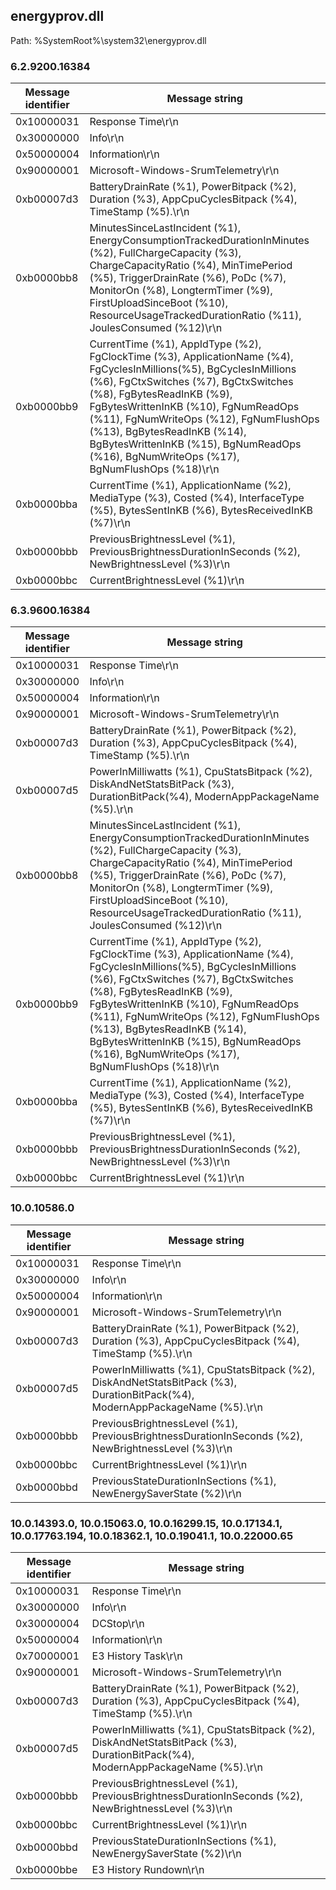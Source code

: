 ## energyprov.dll

Path: %SystemRoot%\system32\energyprov.dll

### 6.2.9200.16384

Message identifier | Message string
--- | ---
0x10000031 | Response Time\r\n
0x30000000 | Info\r\n
0x50000004 | Information\r\n
0x90000001 | Microsoft-Windows-SrumTelemetry\r\n
0xb00007d3 | BatteryDrainRate (%1), PowerBitpack (%2), Duration (%3), AppCpuCyclesBitpack (%4), TimeStamp (%5).\r\n
0xb0000bb8 | MinutesSinceLastIncident (%1), EnergyConsumptionTrackedDurationInMinutes (%2), FullChargeCapacity (%3), ChargeCapacityRatio (%4), MinTimePeriod (%5), TriggerDrainRate (%6), PoDc (%7), MonitorOn (%8), LongtermTimer (%9), FirstUploadSinceBoot (%10), ResourceUsageTrackedDurationRatio (%11), JoulesConsumed (%12)\r\n
0xb0000bb9 | CurrentTime (%1), AppIdType (%2), FgClockTime (%3), ApplicationName (%4), FgCyclesInMillions(%5), BgCyclesInMillions (%6), FgCtxSwitches (%7), BgCtxSwitches (%8), FgBytesReadInKB (%9), FgBytesWrittenInKB (%10), FgNumReadOps (%11), FgNumWriteOps (%12), FgNumFlushOps (%13), BgBytesReadInKB (%14), BgBytesWrittenInKB (%15), BgNumReadOps (%16), BgNumWriteOps (%17), BgNumFlushOps (%18)\r\n
0xb0000bba | CurrentTime (%1), ApplicationName (%2), MediaType (%3), Costed (%4), InterfaceType (%5), BytesSentInKB (%6), BytesReceivedInKB (%7)\r\n
0xb0000bbb | PreviousBrightnessLevel (%1), PreviousBrightnessDurationInSeconds (%2), NewBrightnessLevel (%3)\r\n
0xb0000bbc | CurrentBrightnessLevel (%1)\r\n

### 6.3.9600.16384

Message identifier | Message string
--- | ---
0x10000031 | Response Time\r\n
0x30000000 | Info\r\n
0x50000004 | Information\r\n
0x90000001 | Microsoft-Windows-SrumTelemetry\r\n
0xb00007d3 | BatteryDrainRate (%1), PowerBitpack (%2), Duration (%3), AppCpuCyclesBitpack (%4), TimeStamp (%5).\r\n
0xb00007d5 | PowerInMilliwatts (%1), CpuStatsBitpack (%2), DiskAndNetStatsBitPack (%3), DurationBitPack(%4), ModernAppPackageName (%5).\r\n
0xb0000bb8 | MinutesSinceLastIncident (%1), EnergyConsumptionTrackedDurationInMinutes (%2), FullChargeCapacity (%3), ChargeCapacityRatio (%4), MinTimePeriod (%5), TriggerDrainRate (%6), PoDc (%7), MonitorOn (%8), LongtermTimer (%9), FirstUploadSinceBoot (%10), ResourceUsageTrackedDurationRatio (%11), JoulesConsumed (%12)\r\n
0xb0000bb9 | CurrentTime (%1), AppIdType (%2), FgClockTime (%3), ApplicationName (%4), FgCyclesInMillions(%5), BgCyclesInMillions (%6), FgCtxSwitches (%7), BgCtxSwitches (%8), FgBytesReadInKB (%9), FgBytesWrittenInKB (%10), FgNumReadOps (%11), FgNumWriteOps (%12), FgNumFlushOps (%13), BgBytesReadInKB (%14), BgBytesWrittenInKB (%15), BgNumReadOps (%16), BgNumWriteOps (%17), BgNumFlushOps (%18)\r\n
0xb0000bba | CurrentTime (%1), ApplicationName (%2), MediaType (%3), Costed (%4), InterfaceType (%5), BytesSentInKB (%6), BytesReceivedInKB (%7)\r\n
0xb0000bbb | PreviousBrightnessLevel (%1), PreviousBrightnessDurationInSeconds (%2), NewBrightnessLevel (%3)\r\n
0xb0000bbc | CurrentBrightnessLevel (%1)\r\n

### 10.0.10586.0

Message identifier | Message string
--- | ---
0x10000031 | Response Time\r\n
0x30000000 | Info\r\n
0x50000004 | Information\r\n
0x90000001 | Microsoft-Windows-SrumTelemetry\r\n
0xb00007d3 | BatteryDrainRate (%1), PowerBitpack (%2), Duration (%3), AppCpuCyclesBitpack (%4), TimeStamp (%5).\r\n
0xb00007d5 | PowerInMilliwatts (%1), CpuStatsBitpack (%2), DiskAndNetStatsBitPack (%3), DurationBitPack(%4), ModernAppPackageName (%5).\r\n
0xb0000bbb | PreviousBrightnessLevel (%1), PreviousBrightnessDurationInSeconds (%2), NewBrightnessLevel (%3)\r\n
0xb0000bbc | CurrentBrightnessLevel (%1)\r\n
0xb0000bbd | PreviousStateDurationInSections (%1), NewEnergySaverState (%2)\r\n

### 10.0.14393.0, 10.0.15063.0, 10.0.16299.15, 10.0.17134.1, 10.0.17763.194, 10.0.18362.1, 10.0.19041.1, 10.0.22000.65

Message identifier | Message string
--- | ---
0x10000031 | Response Time\r\n
0x30000000 | Info\r\n
0x30000004 | DCStop\r\n
0x50000004 | Information\r\n
0x70000001 | E3 History Task\r\n
0x90000001 | Microsoft-Windows-SrumTelemetry\r\n
0xb00007d3 | BatteryDrainRate (%1), PowerBitpack (%2), Duration (%3), AppCpuCyclesBitpack (%4), TimeStamp (%5).\r\n
0xb00007d5 | PowerInMilliwatts (%1), CpuStatsBitpack (%2), DiskAndNetStatsBitPack (%3), DurationBitPack(%4), ModernAppPackageName (%5).\r\n
0xb0000bbb | PreviousBrightnessLevel (%1), PreviousBrightnessDurationInSeconds (%2), NewBrightnessLevel (%3)\r\n
0xb0000bbc | CurrentBrightnessLevel (%1)\r\n
0xb0000bbd | PreviousStateDurationInSections (%1), NewEnergySaverState (%2)\r\n
0xb0000bbe | E3 History Rundown\r\n
